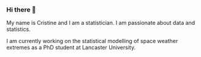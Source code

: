 ### Hi there 👋

My name is Cristine and I am a statistician. I am passionate about data and statistics. 

I am currently working on the statistical modelling of space weather extremes as a PhD student at Lancaster University.

<!-- Along my journey as a researcher I have published some works that you can find below.


<!-- Here you can find some projects I have done.



<!--
**rauberc/rauberc** is a ✨ _special_ ✨ repository because its `README.md` (this file) appears on your GitHub profile.

Here are some ideas to get you started:

- 🔭 I’m currently working on ...
- 🌱 I’m currently learning ...
- 👯 I’m looking to collaborate on ...
- 🤔 I’m looking for help with ...
- 💬 Ask me about ...
- 📫 How to reach me: ...
- 😄 Pronouns: ...
- ⚡ Fun fact: ...
-->
